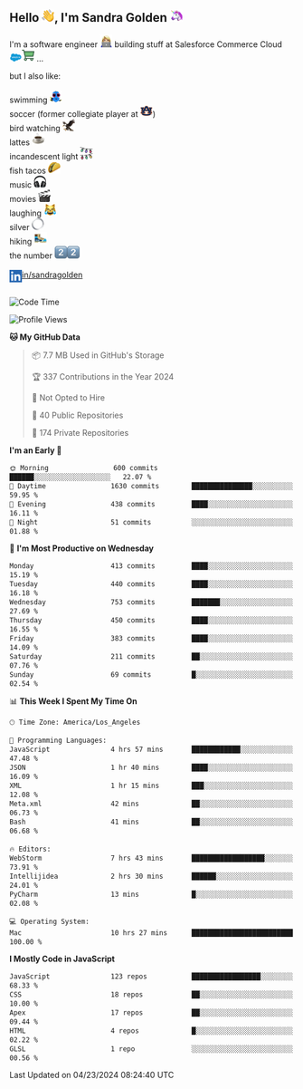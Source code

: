 ## Hello <img src="./static/emoji/wave.png" width="22" />, I'm Sandra Golden <img src="./static/emoji/unicorn-face.png" width="22" />

I'm a software engineer <img src="./static/emoji/female-technologist.png" width="22" /> building stuff at Salesforce Commerce Cloud <img src="./static/emoji/salesforce.png" width="22" /><img src="./static/emoji/commerce-cloud.png" width="22" />&nbsp;...

but I also like:<br/><br/>
swimming <img alt="swimming" src="./static/emoji/keep-swimming.png" width="22" /><br/>
soccer  (former collegiate player at <img src="./static/emoji/auburn.png" width="22" />)<br/>
bird watching <img src="./static/emoji/eagle.png" width="22" /><br/>
lattes <img src="./static/emoji/coffee.png" width="22" /><br/>
incandescent light <img src="./static/emoji/lights.png" width="22" /><br/>
fish tacos <img src="./static/emoji/taco.png" width="22" /><br/>
music <img src="./static/emoji/headphones.png" width="22" /><br/>
movies <img src="./static/emoji/movie-clapper.png" width="22" /><br/>
laughing <img src="./static/emoji/joy-cat.png" width="22" /><br/>
silver <img src="./static/emoji/silver-hoop.png" width="22" /><br/>
hiking <img src="./static/emoji/hiker.png" width="22" /><br/>
the number <img src="./static/emoji/two.png" width="22" /><img src="./static/emoji/two.png" width="22" />
<br/><br/>
<img align="left" alt="Sandra Golden | LinkedIn" width="22px" src="./static/emoji/linkedin.png" /> <a href="https://www.linkedin.com/in/sandragolden/">in/sandragolden</a>
<br/><br/>
<!--START_SECTION:waka-->
![Code Time](http://img.shields.io/badge/Code%20Time-289%20hrs%2040%20mins-blue)

![Profile Views](http://img.shields.io/badge/Profile%20Views-0-blue)

**🐱 My GitHub Data** 

> 📦 7.7 MB Used in GitHub's Storage 
 > 
> 🏆 337 Contributions in the Year 2024
 > 
> 🚫 Not Opted to Hire
 > 
> 📜 40 Public Repositories 
 > 
> 🔑 174 Private Repositories 
 > 
**I'm an Early 🐤** 

```text
🌞 Morning                600 commits         ██████░░░░░░░░░░░░░░░░░░░   22.07 % 
🌆 Daytime                1630 commits        ███████████████░░░░░░░░░░   59.95 % 
🌃 Evening                438 commits         ████░░░░░░░░░░░░░░░░░░░░░   16.11 % 
🌙 Night                  51 commits          ░░░░░░░░░░░░░░░░░░░░░░░░░   01.88 % 
```
📅 **I'm Most Productive on Wednesday** 

```text
Monday                   413 commits         ████░░░░░░░░░░░░░░░░░░░░░   15.19 % 
Tuesday                  440 commits         ████░░░░░░░░░░░░░░░░░░░░░   16.18 % 
Wednesday                753 commits         ███████░░░░░░░░░░░░░░░░░░   27.69 % 
Thursday                 450 commits         ████░░░░░░░░░░░░░░░░░░░░░   16.55 % 
Friday                   383 commits         ████░░░░░░░░░░░░░░░░░░░░░   14.09 % 
Saturday                 211 commits         ██░░░░░░░░░░░░░░░░░░░░░░░   07.76 % 
Sunday                   69 commits          █░░░░░░░░░░░░░░░░░░░░░░░░   02.54 % 
```


📊 **This Week I Spent My Time On** 

```text
🕑︎ Time Zone: America/Los_Angeles

💬 Programming Languages: 
JavaScript               4 hrs 57 mins       ████████████░░░░░░░░░░░░░   47.48 % 
JSON                     1 hr 40 mins        ████░░░░░░░░░░░░░░░░░░░░░   16.09 % 
XML                      1 hr 15 mins        ███░░░░░░░░░░░░░░░░░░░░░░   12.08 % 
Meta.xml                 42 mins             ██░░░░░░░░░░░░░░░░░░░░░░░   06.73 % 
Bash                     41 mins             ██░░░░░░░░░░░░░░░░░░░░░░░   06.68 % 

🔥 Editors: 
WebStorm                 7 hrs 43 mins       ██████████████████░░░░░░░   73.91 % 
Intellijidea             2 hrs 30 mins       ██████░░░░░░░░░░░░░░░░░░░   24.01 % 
PyCharm                  13 mins             █░░░░░░░░░░░░░░░░░░░░░░░░   02.08 % 

💻 Operating System: 
Mac                      10 hrs 27 mins      █████████████████████████   100.00 % 
```

**I Mostly Code in JavaScript** 

```text
JavaScript               123 repos           █████████████████░░░░░░░░   68.33 % 
CSS                      18 repos            ██░░░░░░░░░░░░░░░░░░░░░░░   10.00 % 
Apex                     17 repos            ██░░░░░░░░░░░░░░░░░░░░░░░   09.44 % 
HTML                     4 repos             █░░░░░░░░░░░░░░░░░░░░░░░░   02.22 % 
GLSL                     1 repo              ░░░░░░░░░░░░░░░░░░░░░░░░░   00.56 % 
```




 Last Updated on 04/23/2024 08:24:40 UTC
<!--END_SECTION:waka-->

